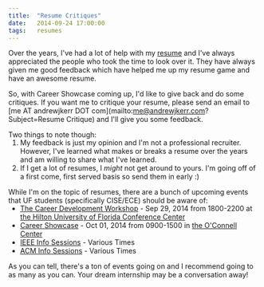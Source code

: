 ```yaml
---
title:  "Resume Critiques"
date:   2014-09-24 17:00:00
tags:   resumes
---
```

Over the years, I've had a lot of help with my [resume](http://andrewjkerr.github.io/resume.pdf) and I've always appreciated the people who took the time to look over it. They have always given me good feedback which have helped me up my resume game and have an awesome resume.

<style>
ul, ol {
	margin-top: -15px;
}
</style>

So, with Career Showcase coming up, I'd like to give back and do some critiques. If you want me to critique your resume, please send an email to [me AT andrewjkerr DOT com](mailto:me@andrewjkerr.com?Subject=Resume Critique) and I'll give you some feedback.

Two things to note though:

1. My feedback is just my opinion and I'm not a professional recruiter. However, I've learned what makes or breaks a resume over the years and am willing to share what I've learned.
2. If I get a lot of resumes, I _might_ not get around to yours. I'm going off of a first come, first served basis so send them in early :)

While I'm on the topic of resumes, there are a bunch of upcoming events that UF students (specifically CISE/ECE) should be aware of:

* [The Career Development Workshop](https://www.cise.ufl.edu/careerworkshop/index.shtml) - Sep 29, 2014 from 1800-2200 at [the Hilton University of Florida Conference Center](https://www.google.com/maps/place/Hilton+University+Of+Florida+Conference+Center+Gainesville/@29.636699,-82.37397,17z/data=!3m1!4b1!4m2!3m1!1s0x0:0x65c4942b63b31ec0)
* [Career Showcase](http://www.crc.ufl.edu/employers/employerCareerShowcase.html) - Oct 01, 2014 from 0900-1500 in [the O'Connell Center](https://www.google.com/maps/place/o'connell+center/@29.64981,-82.35067,15z/data=!4m2!3m1!1s0x0:0xcdc7ad98656bfefd?sa=X&ei=oTkjVPiAMcz8oQTNi4KABg&ved=0CKIBEPwSMBI)
* [IEEE Info Sessions](http://ieee.ece.ufl.edu) - Various Times
* [ACM Info Sessions](http://acm.cise.ufl.edu/) - Various Times

As you can tell, there's a ton of events going on and I recommend going to as many as you can. Your dream internship may be a conversation away!

<!-- Yes, I ended on a sappy point. -->
<!-- If you're reading this and ever want to chat about your career path, hit me up. -->